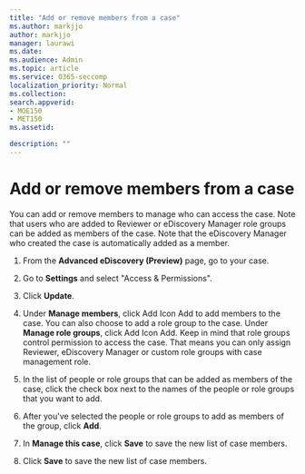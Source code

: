 ```yaml
---
title: "Add or remove members from a case"
ms.author: markjjo
author: markjjo
manager: laurawi
ms.date: 
ms.audience: Admin
ms.topic: article
ms.service: O365-seccomp
localization_priority: Normal
ms.collection: 
search.appverid: 
- MOE150
- MET150
ms.assetid: 

description: ""
---
```

# Add or remove members from a case

You can add or remove members to manage who can access the case. Note that users who are added to Reviewer or eDiscovery Manager role groups can be added as members of the case. Note that the eDiscovery Manager who created the case is automatically added as a member.

1. From the **Advanced eDiscovery (Preview)** page, go to your case.

2. Go to **Settings** and select "Access & Permissions".
 
3. Click **Update**.
 
4. Under **Manage members**, click Add Icon Add to add members to the case. You can also choose to add a role group to the case. Under **Manage role groups**, click Add Icon Add. 
    Keep in mind that role groups control permission to access the case. That means you can only assign Reviewer, eDiscovery Manager or custom role groups with case management role.
 
5. In the list of people or role groups that can be added as members of the case, click the check box next to the names of the people or role groups that you want to add.

6. After you've selected the people or role groups to add as members of the group, click **Add**.

7. In **Manage this case**, click **Save** to save the new list of case members.

8. Click **Save** to save the new list of case members.
